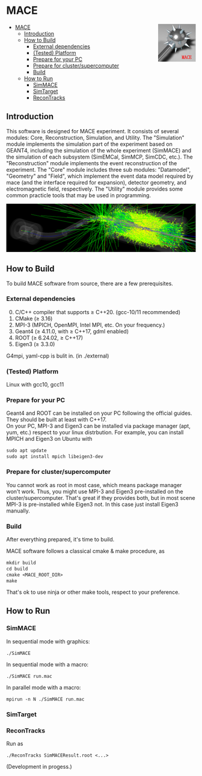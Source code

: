 # MACE

<img align="right" src="document/picture/MACE_logo_100x100.png"/>

- [MACE](#mace)
  - [Introduction](#introduction)
  - [How to Build](#how-to-build)
    - [External dependencies](#external-dependencies)
    - [(Tested) Platform](#tested-platform)
    - [Prepare for your PC](#prepare-for-your-pc)
    - [Prepare for cluster/supercomputer](#prepare-for-clustersupercomputer)
    - [Build](#build)
  - [How to Run](#how-to-run)
    - [SimMACE](#simmace)
    - [SimTarget](#simtarget)
    - [ReconTracks](#recontracks)

## Introduction

This software is designed for MACE experiment. It consists of several modules: Core, Reconstruction, Simulation, and Utility. The "Simulation" module implements the simulation part of the experiment based on GEANT4, including the simulation of the whole experiment (SimMACE) and the simulation of each subsystem (SimEMCal, SimMCP, SimCDC, etc.). The "Reconstruction" module implements the event reconstruction of the experiment. The "Core" module includes three sub modules: "Datamodel", "Geometry" and "Field", which implement the event data model required by mace (and the interface required for expansion), detector geometry, and electromagnetic field, respectively. The "Utility" module provides some common practicle tools that may be used in programming.

![SimMACE](document/picture/MACE_sim.png)

## How to Build

To build MACE software from source, there are a few prerequisites.

### External dependencies

0. C/C++ compiler that supports ≥ C++20. (gcc-10/11 recommended)
1. CMake   (≥ 3.16)
2. MPI-3   (MPICH, OpenMPI, Intel MPI, etc. On your frequency.)
3. Geant4  (≥ 4.11.0, with ≥ C++17, gdml enabled)
4. ROOT    (≥ 6.24.02, ≥ C++17)
5. Eigen3  (≥ 3.3.0)

G4mpi, yaml-cpp is bulit in. (in ./external)  

### (Tested) Platform

Linux with gcc10, gcc11

### Prepare for your PC  

Geant4 and ROOT can be installed on your PC following the official guides. They should be built at least with C++17.  
On your PC, MPI-3 and Eigen3 can be installed via package manager (apt, yum, etc.) respect to your linux distrbution. For example, you can install MPICH and Eigen3 on Ubuntu with

```shell
sudo apt update
sudo apt install mpich libeigen3-dev
```

### Prepare for cluster/supercomputer  

You cannot work as root in most case, which means package manager won't work. Thus, you might use MPI-3 and Eigen3 pre-installed on the cluster/supercomputer. That's great if they provides both, but in most scene MPI-3 is pre-installed while Eigen3 not. In this case just install Eigen3 manually.

### Build

After everything prepared, it's time to build.  

MACE software follows a classical cmake & make procedure, as

```shell
mkdir build
cd build
cmake <MACE_ROOT_DIR>
make
```

That's ok to use ninja or other make tools, respect to your preference.  

## How to Run

### SimMACE

In sequential mode with graphics:

```shell
./SimMACE
```

In sequential mode with a macro:

```shell
./SimMACE run.mac
```

In parallel mode with a macro:

```shell
mpirun -n N ./SimMACE run.mac
```

### SimTarget



### ReconTracks

Run as

```shell
./ReconTracks SimMACEResult.root <...>
```

(Development in progess.)
